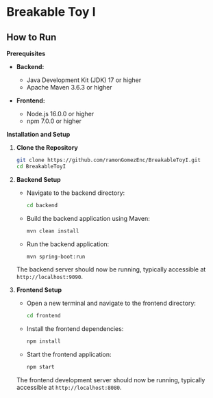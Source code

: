 # Breakable Toy I

## How to Run

**Prerequisites**

- **Backend:**
  - Java Development Kit (JDK) 17 or higher
  - Apache Maven 3.6.3 or higher

- **Frontend:**
  - Node.js 16.0.0 or higher
  - npm 7.0.0 or higher

**Installation and Setup**

1. **Clone the Repository**

   ```bash
   git clone https://github.com/ramonGomezEnc/BreakableToyI.git
   cd BreakableToyI
   ```

2. **Backend Setup**

   - Navigate to the backend directory:

     ```bash
     cd backend
     ```

   - Build the backend application using Maven:

     ```bash
     mvn clean install
     ```

   - Run the backend application:

     ```bash
     mvn spring-boot:run
     ```

   The backend server should now be running, typically accessible at `http://localhost:9090`.

3. **Frontend Setup**

   - Open a new terminal and navigate to the frontend directory:

     ```bash
     cd frontend
     ```

   - Install the frontend dependencies:

     ```bash
     npm install
     ```

   - Start the frontend application:

     ```bash
     npm start
     ```

   The frontend development server should now be running, typically accessible at `http://localhost:8080`.
